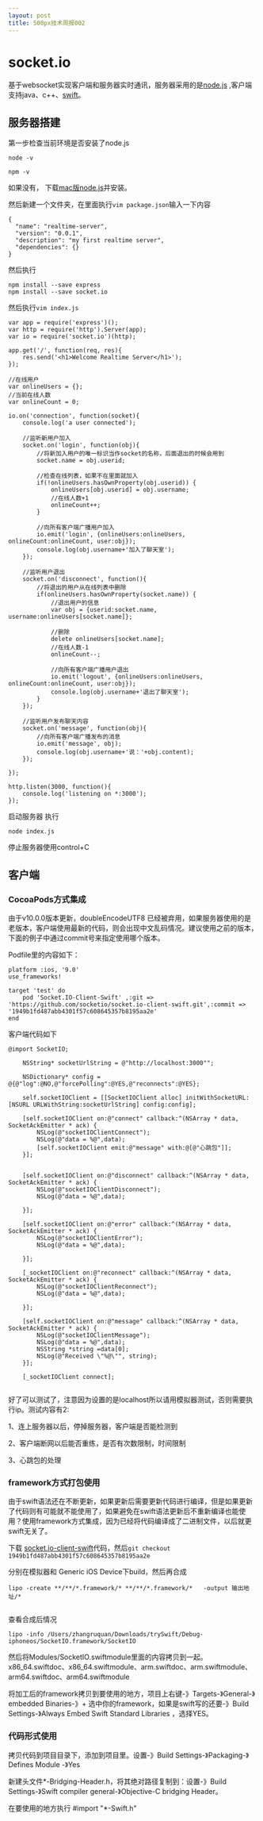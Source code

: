```yaml
---
layout: post
title: 500px技术周报002
---
```


# socket.io

基于websocket实现客户端和服务器实时通讯，服务器采用的是[node.js](https://github.com/socketio/socket.io.git) ,客户端支持java、c++、[swift](https://github.com/socketio/socket.io-client-swift)。


## 服务器搭建

第一步检查当前环境是否安装了node.js

```
node -v 

npm -v  

```
如果没有，
下载[mac版node.js](https://nodejs.org/dist/v6.11.2/node-v6.11.2.pkg)并安装。

然后新建一个文件夹，在里面执行`vim package.json`输入一下内容

```
{
  "name": "realtime-server",
  "version": "0.0.1",
  "description": "my first realtime server",
  "dependencies": {}
}

```

然后执行 

```
npm install --save express
npm install --save socket.io

```


然后执行`vim index.js`

```
var app = require('express')();
var http = require('http').Server(app);
var io = require('socket.io')(http);

app.get('/', function(req, res){
    res.send('<h1>Welcome Realtime Server</h1>');
});

//在线用户
var onlineUsers = {};
//当前在线人数
var onlineCount = 0;

io.on('connection', function(socket){
    console.log('a user connected');

    //监听新用户加入
    socket.on('login', function(obj){
        //将新加入用户的唯一标识当作socket的名称，后面退出的时候会用到
        socket.name = obj.userid;

        //检查在线列表，如果不在里面就加入
        if(!onlineUsers.hasOwnProperty(obj.userid)) {
            onlineUsers[obj.userid] = obj.username;
            //在线人数+1
            onlineCount++;
        }

        //向所有客户端广播用户加入
        io.emit('login', {onlineUsers:onlineUsers, onlineCount:onlineCount, user:obj});
        console.log(obj.username+'加入了聊天室');
    });

    //监听用户退出
    socket.on('disconnect', function(){
        //将退出的用户从在线列表中删除
        if(onlineUsers.hasOwnProperty(socket.name)) {
            //退出用户的信息
            var obj = {userid:socket.name, username:onlineUsers[socket.name]};

            //删除
            delete onlineUsers[socket.name];
            //在线人数-1
            onlineCount--;

            //向所有客户端广播用户退出
            io.emit('logout', {onlineUsers:onlineUsers, onlineCount:onlineCount, user:obj});
            console.log(obj.username+'退出了聊天室');
        }
    });

    //监听用户发布聊天内容
    socket.on('message', function(obj){
        //向所有客户端广播发布的消息
        io.emit('message', obj);
        console.log(obj.username+'说：'+obj.content);
    });

});

http.listen(3000, function(){
    console.log('listening on *:3000');
});

```

启动服务器 执行

```
node index.js

```

停止服务器使用control+C


## 客户端


### CocoaPods方式集成

由于v10.0.0版本更新，doubleEncodeUTF8 已经被弃用，如果服务器使用的是老版本，客户端使用最新的代码，则会出现中文乱码情况。建议使用之前的版本，下面的例子中通过commit号来指定使用哪个版本。

Podfile里的内容如下：

```
platform :ios, '9.0'
use_frameworks!

target 'test' do
    pod 'Socket.IO-Client-Swift' ,:git => 'https://github.com/socketio/socket.io-client-swift.git',:commit => '1949b1fd487abb4301f57c608645357b8195aa2e'
end

```

客户端代码如下
```
@import SocketIO;

    NSString* socketUrlString = @"http://localhost:3000"";
   
    NSDictionary* config = @{@"log":@NO,@"forcePolling":@YES,@"reconnects":@YES};
    
    self.socketIOClient = [[SocketIOClient alloc] initWithSocketURL:[NSURL URLWithString:socketUrlString] config:config];
    
    [self.socketIOClient on:@"connect" callback:^(NSArray * data, SocketAckEmitter * ack) {
        NSLog(@"socketIOClientConnect");
        NSLog(@"data = %@",data);
        [self.socketIOClient emit:@"message" with:@[@"心跳包"]];
    }];
    
    
    [self.socketIOClient on:@"disconnect" callback:^(NSArray * data, SocketAckEmitter * ack) {
        NSLog(@"socketIOClientDisconnect");
        NSLog(@"data = %@",data);
        
    }];
    
    [self.socketIOClient on:@"error" callback:^(NSArray * data, SocketAckEmitter * ack) {
        NSLog(@"socketIOClientError");
        NSLog(@"data = %@",data);
       
    }];
    
    [_socketIOClient on:@"reconnect" callback:^(NSArray * data, SocketAckEmitter * ack) {
        NSLog(@"socketIOClientReconnect");
        NSLog(@"data = %@",data);

    }];
    
    [self.socketIOClient on:@"message" callback:^(NSArray * data, SocketAckEmitter * ack) {
        NSLog(@"socketIOClientMessage");
        NSLog(@"data = %@",data);
        NSString *string =data[0];
        NSLog(@"Received \"%@\"", string);
    }];
    
    [_socketIOClient connect];


```

好了可以测试了，注意因为设置的是localhost所以请用模拟器测试，否则需要执行ip。测试内容有2:

1、连上服务器以后，停掉服务器，客户端是否能检测到

2、客户端断网以后能否重练，是否有次数限制，时间限制

3、心跳包的处理




### framework方式打包使用

由于swift语法还在不断更新，如果更新后需要更新代码进行编译，但是如果更新了代码则有可能就不能使用了，如果避免在swift语法更新后不重新编译也能使用？使用framework方式集成，因为已经将代码编译成了二进制文件，以后就更swift无关了。



下载 [socket.io-client-swift](https://github.com/socketio/socket.io-client-swift)代码，然后`git checkout 1949b1fd487abb4301f57c608645357b8195aa2e`

分别在模拟器和 Generic iOS Device下build，然后再合成


```
lipo -create **/**/*.framework/* **/**/*.framework/*   -output 输出地址/*


```

查看合成后情况


```
lipo -info /Users/zhangruquan/Downloads/trySwift/Debug-iphoneos/SocketIO.framework/SocketIO 

```


然后将Modules/SocketIO.swiftmodule里面的内容拷贝到一起。x86_64.swiftdoc、x86_64.swiftmodule、arm.swiftdoc、arm.swiftmodule、arm64.swiftdoc、arm64.swiftmodule



将加工后的framework拷贝到要使用的地方，项目上右键-》Targets-》General-》embedded Binaries-》+ 选中你的framework，如果是swift写的还要-》Build Settings-》Always Embed Swift Standard Libraries ，选择YES。


### 代码形式使用

拷贝代码到项目目录下，添加到项目里。设置-》Build Settings-》Packaging-》Defines Module -》Yes

新建头文件*-Bridging-Header.h，将其绝对路径复制到：设置-》Build Settings-》Swift compiler general-》Objective-C bridging Header。

在要使用的地方执行 #import "*-Swift.h"

